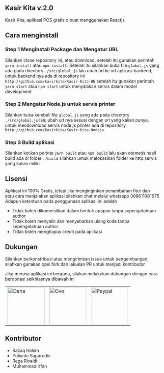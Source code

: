 ## Kasir Kita v.2.0
Kasir Kita, aplikasi POS gratis dibuat menggunakan Reactjs

## Cara menginstall

### Step 1 Menginstall Package dan Mengatur URL
Silahkan clone repository ini, atau download, setelah itu gunakan perintah `yarn install` atau `npm install`. Setelah itu silahkan buka file `global.js` yang ada pada directory `./src/global.js` lalu ubah url ke url aplikasi backend, untuk backend nya ada di repository ini `http://github.com/kasirkita/Kasir-Kita-BE` setelah itu gunakan perintah `yarn start` atau `npm start` untuk menyalakan servis dalam model development

### Step 2 Mengatur Node.js untuk servis printer
Silahkan buka kembali file `global.js` yang ada pada directory `./src/global.js` lalu ubah url nya sesuai dengan url yang kalian punya, untuk mendownload servis node.js printer ada di repository `http://github.com/kasirkita/Kasir-Kita-Nodejs`

### Step 3 Build aplikasi
Silahkan ketikan perinta `yarn build` atau `npm build` lalu akan otomatis hasil build ada di folder `./build` silahkan untuk melokasikan folder ke http servis yang kalian miliki

## Lisensi
Aplikasi ini 100% Gratis, tetapi jika menginginkan penambahan fitur dan atau cara menjalakan aplikasi silahkan chat melalui whatsapp 089611081675
Adapun ketentuan pada penggunaan aplikasi ini adalah

- Tidak boleh dikomersilkan dalam bentuk apapun tanpa sepengetahuan author
- Tidak boleh menyalin dan menyebarkan ulang kode tanpa sepengetahuan author
- Tidak boleh menghapus credit pada aplikasi

## Dukungan
Silahkan berkonstribusi atau mengirimkan issue untuk pengembangan, silahkan gunakan opsi fork dan lakukan PR untuk menjadi kontributor

Jika merasa aplikasi ini berguna, silakan melakukan dukungan dengan cara berdonasi seikhlasnya dibawah ini

<table>
  <tbody>
    <tr>
        <td>
          <img src="https://github.com/kasirkita/Kasir-Kita/raw/master/github/dana.png" alt="Dana" width="120" />           
        </td>
        <td>
          <img src="https://github.com/kasirkita/Kasir-Kita/raw/master/github/ovo.png" alt="Ovo" width="120" />        
        </td>
        <td>
          <img src="https://github.com/kasirkita/Kasir-Kita/raw/master/github/paypal.png" alt="Paypal" width="120" />            
        </td>
    </tr>
  </tbody>
</table>


## Kontributor

- Razaq Hakim
- Yulianto Saparudin
- Rega Rivaldi
- Muhammad Irfan
